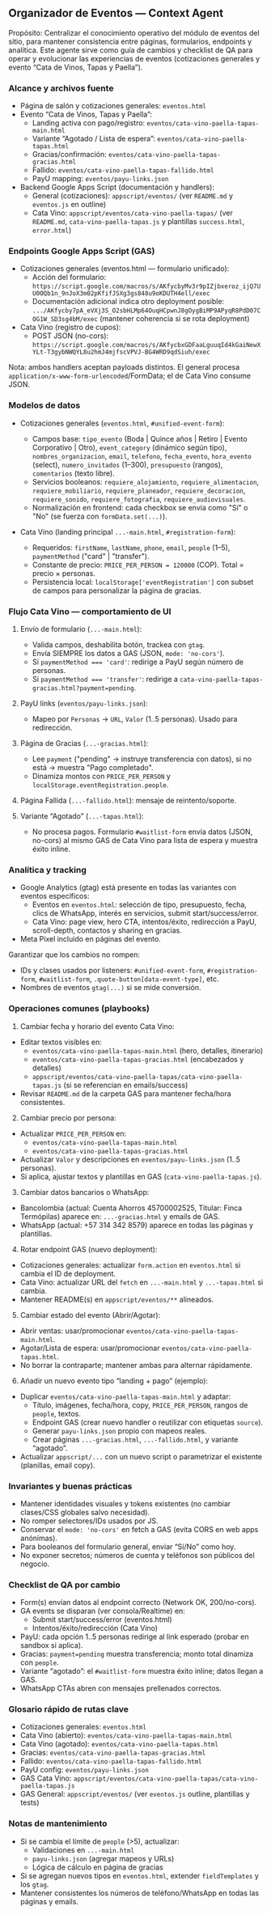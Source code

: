 ## Organizador de Eventos — Context Agent

Propósito: Centralizar el conocimiento operativo del módulo de eventos del sitio, para mantener consistencia entre páginas, formularios, endpoints y analítica. Este agente sirve como guía de cambios y checklist de QA para operar y evolucionar las experiencias de eventos (cotizaciones generales y evento “Cata de Vinos, Tapas y Paella”).

### Alcance y archivos fuente

- Página de salón y cotizaciones generales: `eventos.html`
- Evento “Cata de Vinos, Tapas y Paella”:
  - Landing activa con pago/registro: `eventos/cata-vino-paella-tapas-main.html`
  - Variante “Agotado / Lista de espera”: `eventos/cata-vino-paella-tapas.html`
  - Gracias/confirmación: `eventos/cata-vino-paella-tapas-gracias.html`
  - Fallido: `eventos/cata-vino-paella-tapas-fallido.html`
  - PayU mapping: `eventos/payu-links.json`
- Backend Google Apps Script (documentación y handlers):
  - General (cotizaciones): `appscript/eventos/` (ver `README.md` y `eventos.js` en outline)
  - Cata Vino: `appscript/eventos/cata-vino-paella-tapas/` (ver `README.md`, `cata-vino-paella-tapas.js` y plantillas `success.html`, `error.html`)

### Endpoints Google Apps Script (GAS)

- Cotizaciones generales (eventos.html — formulario unificado):
  - Acción del formulario: `https://script.google.com/macros/s/AKfycbyMv3r9pIZjbxeroz_ijQ7UU0OQb1n_9nJoX3m02pKfifJSXg3gs848u9oKDUTH4ell/exec`
  - Documentación adicional indica otro deployment posible: `.../AKfycby7pA_eVXj3S_O2sbHLMp64OuqHCpwnJ8gOygBiMP9APyqR8PdD07COG1W_SD3sg4bM/exec` (mantener coherencia si se rota deployment)
- Cata Vino (registro de cupos):
  - POST JSON (no-cors): `https://script.google.com/macros/s/AKfycbxGDFaaLguuqId4kGaiNewXYLt-T3gybNWQYL8u2hmJ4mjfscVPVJ-BG4WRD9qdSiuh/exec`

Nota: ambos handlers aceptan payloads distintos. El general procesa `application/x-www-form-urlencoded`/FormData; el de Cata Vino consume JSON.

### Modelos de datos

- Cotizaciones generales (`eventos.html`, `#unified-event-form`):
  - Campos base: `tipo_evento` (Boda | Quince años | Retiro | Evento Corporativo | Otro), `event_category` (dinámico según tipo), `nombres_organizacion`, `email`, `telefono`, `fecha_evento`, `hora_evento` (select), `numero_invitados` (1–300), `presupuesto` (rangos), `comentarios` (texto libre).
  - Servicios booleanos: `requiere_alojamiento`, `requiere_alimentacion`, `requiere_mobiliario`, `requiere_planeador`, `requiere_decoracion`, `requiere_sonido`, `requiere_fotografia`, `requiere_audiovisuales`.
  - Normalización en frontend: cada checkbox se envía como "Sí" o "No" (se fuerza con `formData.set(...)`).

- Cata Vino (landing principal `...-main.html`, `#registration-form`):
  - Requeridos: `firstName`, `lastName`, `phone`, `email`, `people` (1–5), `paymentMethod` ("card" | "transfer").
  - Constante de precio: `PRICE_PER_PERSON = 120000` (COP). Total = precio × personas.
  - Persistencia local: `localStorage['eventRegistration']` con subset de campos para personalizar la página de gracias.

### Flujo Cata Vino — comportamiento de UI

1) Envío de formulario (`...-main.html`):
   - Valida campos, deshabilita botón, trackea con `gtag`.
   - Envía SIEMPRE los datos a GAS (JSON, `mode: 'no-cors'`).
   - Si `paymentMethod === 'card'`: redirige a PayU según número de personas.
   - Si `paymentMethod === 'transfer'`: redirige a `cata-vino-paella-tapas-gracias.html?payment=pending`.

2) PayU links (`eventos/payu-links.json`):
   - Mapeo por `Personas` → `URL`, `Valor` (1..5 personas). Usado para redirección.

3) Página de Gracias (`...-gracias.html`):
   - Lee `payment` ("pending" → instruye transferencia con datos), si no está → muestra "Pago completado".
   - Dinamiza montos con `PRICE_PER_PERSON` y `localStorage.eventRegistration.people`.

4) Página Fallida (`...-fallido.html`): mensaje de reintento/soporte.

5) Variante “Agotado” (`...-tapas.html`):
   - No procesa pagos. Formulario `#waitlist-form` envía datos (JSON, no-cors) al mismo GAS de Cata Vino para lista de espera y muestra éxito inline.

### Analítica y tracking

- Google Analytics (gtag) está presente en todas las variantes con eventos específicos:
  - Eventos en `eventos.html`: selección de tipo, presupuesto, fecha, clics de WhatsApp, interés en servicios, submit start/success/error.
  - Cata Vino: page view, hero CTA, intentos/éxito, redirección a PayU, scroll-depth, contactos y sharing en gracias.
- Meta Pixel incluido en páginas del evento.

Garantizar que los cambios no rompen:
- IDs y clases usados por listeners: `#unified-event-form`, `#registration-form`, `#waitlist-form`, `.quote-button[data-event-type]`, etc.
- Nombres de eventos `gtag(...)` si se mide conversión.

### Operaciones comunes (playbooks)

1) Cambiar fecha y horario del evento Cata Vino:
- Editar textos visibles en:
  - `eventos/cata-vino-paella-tapas-main.html` (hero, detalles, itinerario)
  - `eventos/cata-vino-paella-tapas-gracias.html` (encabezados y detalles)
  - `appscript/eventos/cata-vino-paella-tapas/cata-vino-paella-tapas.js` (si se referencian en emails/success)
- Revisar `README.md` de la carpeta GAS para mantener fecha/hora consistentes.

2) Cambiar precio por persona:
- Actualizar `PRICE_PER_PERSON` en:
  - `eventos/cata-vino-paella-tapas-main.html`
  - `eventos/cata-vino-paella-tapas-gracias.html`
- Actualizar `Valor` y descripciones en `eventos/payu-links.json` (1..5 personas).
- Si aplica, ajustar textos y plantillas en GAS (`cata-vino-paella-tapas.js`).

3) Cambiar datos bancarios o WhatsApp:
- Bancolombia (actual: Cuenta Ahorros 45700002525, Titular: Finca Termópilas) aparece en: `...-gracias.html` y emails de GAS.
- WhatsApp (actual: +57 314 342 8579) aparece en todas las páginas y plantillas.

4) Rotar endpoint GAS (nuevo deployment):
- Cotizaciones generales: actualizar `form.action` en `eventos.html` si cambia el ID de deployment.
- Cata Vino: actualizar URL del `fetch` en `...-main.html` y `...-tapas.html` si cambia.
- Mantener README(s) en `appscript/eventos/**` alineados.

5) Cambiar estado del evento (Abrir/Agotar):
- Abrir ventas: usar/promocionar `eventos/cata-vino-paella-tapas-main.html`.
- Agotar/Lista de espera: usar/promocionar `eventos/cata-vino-paella-tapas.html`.
- No borrar la contraparte; mantener ambas para alternar rápidamente.

6) Añadir un nuevo evento tipo “landing + pago” (ejemplo):
- Duplicar `eventos/cata-vino-paella-tapas-main.html` y adaptar:
  - Título, imágenes, fecha/hora, copy, `PRICE_PER_PERSON`, rangos de `people`, textos.
  - Endpoint GAS (crear nuevo handler o reutilizar con etiquetas `source`).
  - Generar `payu-links.json` propio con mapeos reales.
  - Crear páginas `...-gracias.html`, `...-fallido.html`, y variante “agotado”.
- Actualizar `appscript/...` con un nuevo script o parametrizar el existente (planillas, email copy).

### Invariantes y buenas prácticas

- Mantener identidades visuales y tokens existentes (no cambiar clases/CSS globales salvo necesidad).
- No romper selectores/IDs usados por JS.
- Conservar el `mode: 'no-cors'` en fetch a GAS (evita CORS en web apps anónimas).
- Para booleanos del formulario general, enviar “Sí/No” como hoy.
- No exponer secretos; números de cuenta y teléfonos son públicos del negocio.

### Checklist de QA por cambio

- Form(s) envían datos al endpoint correcto (Network OK, 200/no-cors).
- GA events se disparan (ver consola/Realtime) en:
  - Submit start/success/error (eventos.html)
  - Intentos/éxito/redirección (Cata Vino)
- PayU: cada opción 1..5 personas redirige al link esperado (probar en sandbox si aplica).
- Gracias: `payment=pending` muestra transferencia; monto total dinamiza con `people`.
- Variante “agotado”: el `#waitlist-form` muestra éxito inline; datos llegan a GAS.
- WhatsApp CTAs abren con mensajes prellenados correctos.

### Glosario rápido de rutas clave

- Cotizaciones generales: `eventos.html`
- Cata Vino (abierto): `eventos/cata-vino-paella-tapas-main.html`
- Cata Vino (agotado): `eventos/cata-vino-paella-tapas.html`
- Gracias: `eventos/cata-vino-paella-tapas-gracias.html`
- Fallido: `eventos/cata-vino-paella-tapas-fallido.html`
- PayU config: `eventos/payu-links.json`
- GAS Cata Vino: `appscript/eventos/cata-vino-paella-tapas/cata-vino-paella-tapas.js`
- GAS General: `appscript/eventos/` (ver `eventos.js` outline, plantillas y tests)

### Notas de mantenimiento

- Si se cambia el límite de `people` (>5), actualizar:
  - Validaciones en `...-main.html`
  - `payu-links.json` (agregar mapeos y URLs)
  - Lógica de cálculo en página de gracias
- Si se agregan nuevos tipos en `eventos.html`, extender `fieldTemplates` y los `gtag`.
- Mantener consistentes los números de teléfono/WhatsApp en todas las páginas y emails.



